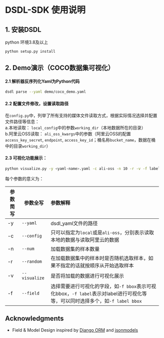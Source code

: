 # DSDL-SDK 使用说明

## 1. 安装DSDL

python 环境3.8及以上
```bash
python setup.py install
```

## 2. Demo演示（COCO数据集可视化）

#### 2.1 解析器反序列化Yaml为Python代码
```bash
dsdl parse --yaml demo/coco_demo.yaml
```

#### 2.2 配置文件修改，设置读取路径

  在`config.py`中，列举了所有支持的媒体文件读取方式，根据实际情况选择并配置文件路径等信息：  
  a.本地读取： `local_config`中的参数`working_dir`（本地数据所在的目录）    
  b.阿里云OSS读取： `ali_oss_kwargs`中的参数（阿里云OSS的配置`access_key_secret`, `endpoint`, `access_key_id`；桶名称`bucket_name`，数据在桶中的目录`working_dir`）  

#### 2.3 可视化功能展示：

   ```bash
   python visualize.py -y <yaml-name>.yaml -c ali-oss -n 10 -r -v -f label bbox
   ```

   每个参数的意义为：

   | 参数简写 | 参数全写      | 参数解释                                                     |
   | -------- | ------------- | :----------------------------------------------------------- |
   | -y       | `--yaml`      | dsdl_yaml文件的路径                                          |
   | -c       | `--config`    | 只可以指定为`local`或是`ali-oss`，分别表示读取本地的数据与读取阿里云的数据 |
   | -n       | `--num`       | 加载数据集的样本数量                                         |
   | -r       | `--random`    | 在加载数据集中的样本时是否随机选取样本，如果不指定的话就按顺序从开始选取样本 |
   | -v       | `--visualize` | 是否将加载的数据进行可视化展示                               |
   | -f       | `--field`     | 选择需要进行可视化的字段，如`-f bbox`表示可视化bbox，`-f label`表示对label进行可视化等等，可以同时选择多个，如`-f label bbox` |


## Acknowledgments

* Field & Model Design inspired by [Django ORM](https://www.djangoproject.com/) and [jsonmodels](https://github.com/jazzband/jsonmodels)
